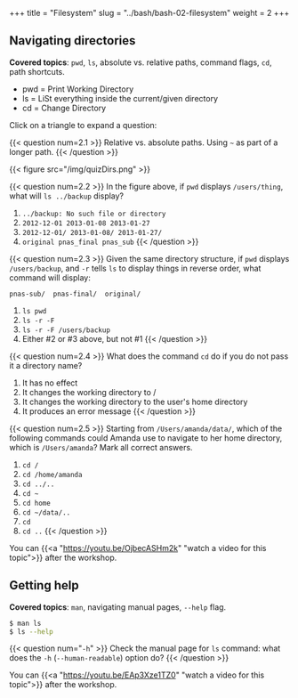 +++
title = "Filesystem"
slug = "../bash/bash-02-filesystem"
weight = 2
+++

## Navigating directories

**Covered topics**: `pwd`, `ls`, absolute vs. relative paths, command flags, `cd`, path shortcuts.

- pwd = Print Working Directory
- ls = LiSt everything inside the current/given directory
- cd = Change Directory


Click on a triangle to expand a question:

{{< question num=2.1 >}}
Relative vs. absolute paths. Using `~` as part of a longer path.
{{< /question >}}

{{< figure src="/img/quizDirs.png" >}}

{{< question num=2.2 >}}
In the figure above, if `pwd` displays `/users/thing`, what will `ls ../backup` display?
1. `../backup: No such file or directory`
2. `2012-12-01 2013-01-08 2013-01-27`
3. `2012-12-01/ 2013-01-08/ 2013-01-27/`
4. `original pnas_final pnas_sub`
{{< /question >}}

{{< question num=2.3 >}}
Given the same directory structure, if `pwd` displays `/users/backup`, and `-r` tells `ls` to display things
in reverse order, what command will display:
```
pnas-sub/  pnas-final/  original/
```
1. `ls pwd`
2. `ls -r -F`
3. `ls -r -F /users/backup`
4. Either #2 or #3 above, but not #1
{{< /question >}}

{{< question num=2.4 >}}
What does the command `cd` do if you do not pass it a directory name?
1. It has no effect
2. It changes the working directory to /
3. It changes the working directory to the user's home directory
4. It produces an error message
{{< /question >}}

{{< question num=2.5 >}}
Starting from `/Users/amanda/data/`, which of the following commands could Amanda use to navigate to her home directory,
which is `/Users/amanda`? Mark all correct answers.
1. `cd /`
2. `cd /home/amanda`
3. `cd ../..`
4. `cd ~`
5. `cd home`
6. `cd ~/data/..`
7. `cd`
8. `cd ..`
{{< /question >}}




<!-- {{< yt OjbecASHm2k 63 >}} -->
You can {{<a "https://youtu.be/OjbecASHm2k" "watch a video for this topic">}} after the workshop.






## Getting help

**Covered topics**: `man`, navigating manual pages, `--help` flag.

```sh
$ man ls
$ ls --help
```

{{< question num="`-h`" >}}
Check the manual page for `ls` command: what does the `-h` (`--human-readable`) option do?
{{< /question >}}





<!-- Explain tab completion in bash. -->





<!-- 02-help.mkv -->
<!-- {{< yt EAp3Xze1TZ0 63 >}} -->
You can {{<a "https://youtu.be/EAp3Xze1TZ0" "watch a video for this topic">}} after the workshop.
